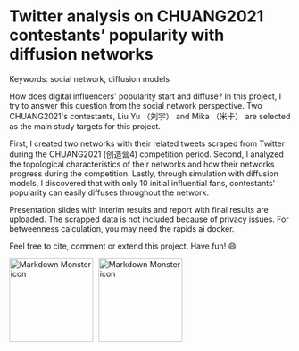 # Twitter analysis on CHUANG2021 contestants’ popularity with diffusion networks

Keywords: social network, diffusion models

How does digital influencers' popularity start and diffuse? In this project, I try to answer this question from the social network perspective. Two CHUANG2021's contestants, Liu Yu （刘宇） and Mika （米卡） are selected as the main study targets for this project. 

First, I created two networks with their related tweets scraped from Twitter during the CHUANG2021 (创造营4) competition period. Second, I analyzed the topological characteristics of their networks and how their networks progress during the competition. Lastly, through simulation with diffusion models, I discovered that with only 10 initial influential fans, contestants' popularity can easily diffuses throughout the network.

Presentation slides with interim results and report with final results are uploaded. The scrapped data is not included because of privacy issues. For betweenness calculation, you may need the rapids ai docker.

Feel free to cite, comment or extend this project. Have fun! 😄

<img src="https://static.wikia.nocookie.net/producecamp2021/images/c/c1/Liu_Yu.jpg/revision/latest?cb=20210210143235"
     alt="Markdown Monster icon"  height="150"
     style="float: left; margin-right: 10px;" />
<img src="https://i.pinimg.com/originals/c5/2e/fe/c52efe75cb5e34c192679a336f83329a.png"
     alt="Markdown Monster icon"  height="150"
     style="float: left; margin-right: 10px;" />


